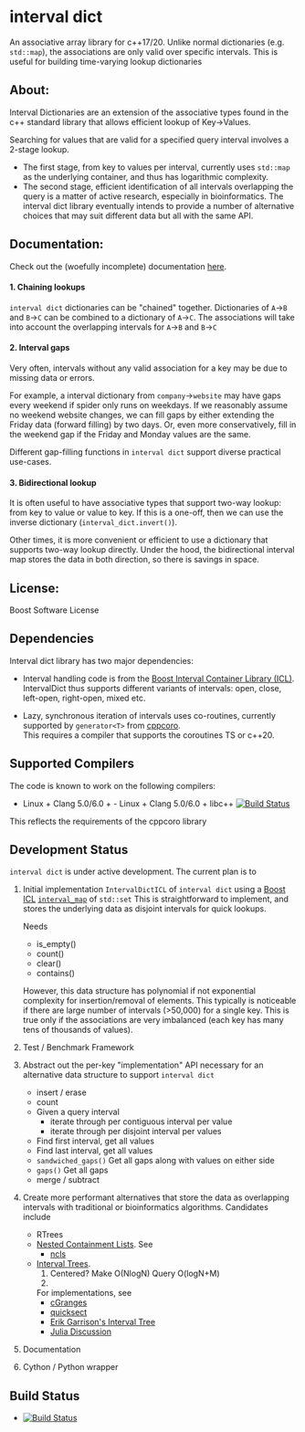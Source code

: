 # interval dict


An associative array library for c++17/20. 
Unlike normal dictionaries (e.g. `std::map`), the associations are only valid over specific intervals.
This is useful for building time-varying lookup dictionaries

## About:

Interval Dictionaries are an extension of the associative types found in the c++ standard library that allows efficient lookup of Key->Values.

Searching for values that are valid for a specified query interval involves a 2-stage lookup. 

- The first stage, from key to values per interval, currently uses `std::map` as the underlying container, and thus has logarithmic complexity.
- The second stage, efficient identification of all intervals overlapping the query is a matter of active research, especially in bioinformatics.
  The interval dict library eventually intends to provide a number of alternative choices that may suit different data but all with the same API.

## Documentation:

Check out the (woefully incomplete) documentation [here](https://github.com/bunbun/interval-dict).

#### 1. Chaining lookups
`interval dict` dictionaries can be "chained" together.
Dictionaries of `A`&rarr;`B` and `B`&rarr;`C` can be combined to a dictionary of `A`&rarr;`C`.
The associations will take into account the overlapping intervals for `A`&rarr;`B` and `B`&rarr;`C`

#### 2. Interval gaps
Very often, intervals without any valid association for a key may be due to missing data or errors.

For example, a interval dictionary from `company`&rarr;`website` may have gaps every weekend if spider only runs on weekdays.
If we reasonably assume no weekend website changes, we can fill gaps by either extending the Friday data (forward filling) by two days.
Or, even more conservatively, fill in the weekend gap if the Friday and Monday values are the same.

Different gap-filling functions in `interval dict` support diverse practical use-cases.   

#### 3. Bidirectional lookup
It is often useful to have associative types that support two-way lookup: from key to value or value to key.
If this is a one-off, then we can use the inverse dictionary (`interval_dict.invert()`).

Other times, it is more convenient or efficient to use a dictionary that supports two-way lookup directly.
Under the hood, the bidirectional interval map stores the data in both direction, so there is savings in space.

## License:

Boost Software License

## Dependencies

Interval dict library has two major dependencies:

- Interval handling code is from the [Boost Interval Container Library (ICL)](https://www.boost.org/doc/libs/release/libs/icl/doc/html/index.html).
  IntervalDict thus supports different variants of intervals: open, close, left-open, right-open, mixed etc.
  
- Lazy, synchronous iteration of intervals uses co-routines, currently supported by `generator<T>` from [cppcoro](https://github.com/lewissbaker/cppcoro).  
  This requires a compiler that supports the coroutines TS or c++20.
  
## Supported Compilers

The code is known to work on the following compilers:

- Linux + Clang 5.0/6.0 + - Linux + Clang 5.0/6.0 + libc++ [![Build Status](https://travis-ci.org/lewissbaker/cppcoro.svg?branch=master)](https://travis-ci.org/lewissbaker/cppcoro)

This reflects the requirements of the cppcoro library

## Development Status
`interval dict` is under active development. The current plan is to 

1. Initial implementation `IntervalDictICL` of `interval dict` using a [Boost ICL](https://www.boost.org/doc/libs/release/libs/icl/doc/html/index.html) [`interval_map`](https://www.boost.org/doc/libs/release/libs/icl/doc/html/header/boost/icl/interval_map_hpp.html) of `std::set`
   This is straightforward to implement, and stores the underlying data as disjoint intervals for quick lookups.
   
   Needs
   - is_empty()
   - count()
   - clear()
   - contains()
  
   However, this data structure has polynomial if not exponential complexity for insertion/removal of elements.
   This typically is noticeable if there are large number of intervals (>50,000) for a single key.
   This is true only if the associations are very imbalanced (each key has many tens of thousands of values).   
  
1. Test / Benchmark Framework

1. Abstract out the per-key "implementation" API necessary for an alternative data structure to support `interval dict`
   - insert / erase
   - count
   - Given a query interval
     - iterate through per contiguous interval per value
     - iterate through per disjoint interval per values
   - Find first interval, get all values
   - Find last interval, get all values
   - `sandwiched_gaps()` Get all gaps along with values on either side  
   - `gaps()` Get all gaps
   - merge / subtract  
   
1. Create more performant alternatives that store the data as overlapping intervals with traditional or bioinformatics algorithms. 
   Candidates include
   - RTrees
   - [Nested Containment Lists](https://academic.oup.com/bioinformatics/article/23/11/1386/199545). See
     - [ncls](https://github.com/biocore-ntnu/ncls)
   - [Interval Trees](https://en.wikipedia.org/wiki/Interval_tree).
     1. Centered? Make O(NlogN) Query O(logN+M)
     2.  
     For implementations, see  
     - [cGranges](https://github.com/lh3/cgranges)
     - [quicksect](https://github.com/brentp/quicksect)
     - [Erik Garrison's Interval Tree](https://github.com/ekg/intervaltree/blob/master/IntervalTree.h)
     - [Julia Discussion](https://github.com/BioJulia/Bio.jl/issues/340)
     
1. Documentation

1. Cython / Python wrapper    


## Build Status

- [![Build Status](https://travis-ci.org/bunbun/intervaldict.svg?branch=master)](https://travis-ci.org/bunbun/intervaldict)
